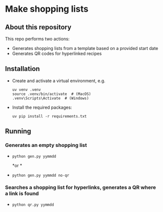 # Make shopping lists

## About this repository

This repo performs two actions:

- Generates shopping lists from a template based on a provided start date
- Generates QR codes for hyperlinked recipes

## Installation

- Create and activate a virtual environment, e.g.

  ```shell
  uv venv .venv
  source .venv/bin/activate  # (MacOS)
  .venv\Scripts\Activate  # (Windows)
  ```

- Install the required packages:

  ```shell
  uv pip install -r requirements.txt
  ```

## Running 

### Generates an empty shopping list

- `python gen.py yymmdd`

  *or *

- `python gen.py yymmdd no-qr`

### Searches a shopping list for hyperlinks, generates a QR where a link is found

- `python qr.py yymmdd`
